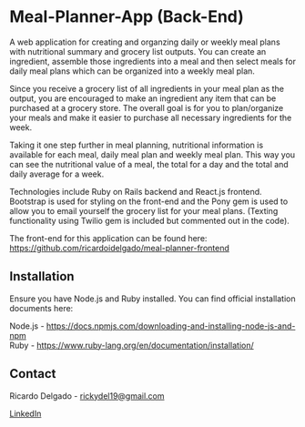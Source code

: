 # Meal-Planner-App (Back-End)

A web application for creating and organzing daily or weekly meal plans with nutritional summary and grocery list outputs. You can create an ingredient, assemble those ingredients into a meal and then select meals for daily meal plans which can be organized into a weekly meal plan.

Since you receive a grocery list of all ingredients in your meal plan as the output, you are encouraged to make an ingredient any item that can be purchased at a grocery store. The overall goal is for you to plan/organize your meals and make it easier to purchase all necessary ingredients for the week.

Taking it one step further in meal planning, nutritional information is available for each meal, daily meal plan and weekly meal plan. This way you can see the nutritional value of a meal, the total for a day and the total and daily average for a week.

Technologies include Ruby on Rails backend and React.js frontend. Bootstrap is used for styling on the front-end and the Pony gem is used to allow you to email yourself the grocery list for your meal plans. (Texting functionality using Twilio gem is included but commented out in the code).

The front-end for this application can be found here: https://github.com/ricardoidelgado/meal-planner-frontend

## Installation

Ensure you have Node.js and Ruby installed. You can find official installation documents here:

Node.js - https://docs.npmjs.com/downloading-and-installing-node-js-and-npm
<br>
Ruby - https://www.ruby-lang.org/en/documentation/installation/

## Contact

Ricardo Delgado - rickydel19@gmail.com

[LinkedIn](https://www.linkedin.com/in/ricardodelgado1/)
